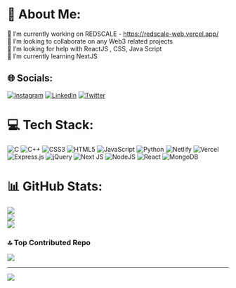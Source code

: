 # 💫 About Me:
🔭 I’m currently working on REDSCALE - https://redscale-web.vercel.app/<br>👯 I’m looking to collaborate on any Web3 related projects<br>🤝 I’m looking for help with ReactJS , CSS, Java Script<br>🌱 I’m currently learning NextJS<br>


## 🌐 Socials:
[![Instagram](https://img.shields.io/badge/Instagram-%23E4405F.svg?logo=Instagram&logoColor=white)](https://instagram.com/roy_rahul243) [![LinkedIn](https://img.shields.io/badge/LinkedIn-%230077B5.svg?logo=linkedin&logoColor=white)](https://www.linkedin.com/in/rahul-roy-b4a95a22a/) [![Twitter](https://img.shields.io/badge/Twitter-%231DA1F2.svg?logo=Twitter&logoColor=white)](https://twitter.com/RahulRoy243) 

# 💻 Tech Stack:
![C](https://img.shields.io/badge/c-%2300599C.svg?style=for-the-badge&logo=c&logoColor=white) ![C++](https://img.shields.io/badge/c++-%2300599C.svg?style=for-the-badge&logo=c%2B%2B&logoColor=white) ![CSS3](https://img.shields.io/badge/css3-%231572B6.svg?style=for-the-badge&logo=css3&logoColor=white) ![HTML5](https://img.shields.io/badge/html5-%23E34F26.svg?style=for-the-badge&logo=html5&logoColor=white) ![JavaScript](https://img.shields.io/badge/javascript-%23323330.svg?style=for-the-badge&logo=javascript&logoColor=%23F7DF1E) ![Python](https://img.shields.io/badge/python-3670A0?style=for-the-badge&logo=python&logoColor=ffdd54) ![Netlify](https://img.shields.io/badge/netlify-%23000000.svg?style=for-the-badge&logo=netlify&logoColor=#00C7B7) ![Vercel](https://img.shields.io/badge/vercel-%23000000.svg?style=for-the-badge&logo=vercel&logoColor=white) ![Express.js](https://img.shields.io/badge/express.js-%23404d59.svg?style=for-the-badge&logo=express&logoColor=%2361DAFB) ![jQuery](https://img.shields.io/badge/jquery-%230769AD.svg?style=for-the-badge&logo=jquery&logoColor=white) ![Next JS](https://img.shields.io/badge/Next-black?style=for-the-badge&logo=next.js&logoColor=white) ![NodeJS](https://img.shields.io/badge/node.js-6DA55F?style=for-the-badge&logo=node.js&logoColor=white) ![React](https://img.shields.io/badge/react-%2320232a.svg?style=for-the-badge&logo=react&logoColor=%2361DAFB) ![MongoDB](https://img.shields.io/badge/MongoDB-%234ea94b.svg?style=for-the-badge&logo=mongodb&logoColor=white)
# 📊 GitHub Stats:
![](https://github-readme-stats.vercel.app/api?username=rahulRoy123-rvce&theme=dark&hide_border=false&include_all_commits=false&count_private=false)<br/>
![](https://github-readme-streak-stats.herokuapp.com/?user=rahulRoy123-rvce&theme=dark&hide_border=false)<br/>
![](https://github-readme-stats.vercel.app/api/top-langs/?username=rahulRoy123-rvce&theme=dark&hide_border=false&include_all_commits=false&count_private=false&layout=compact)

### 🔝 Top Contributed Repo
![](https://github-contributor-stats.vercel.app/api?username=rahulRoy123-rvce&limit=5&theme=dark&combine_all_yearly_contributions=true)

---
[![](https://visitcount.itsvg.in/api?id=rahulRoy123-rvce&icon=0&color=0)](https://visitcount.itsvg.in)

<!-- Proudly created with GPRM ( https://gprm.itsvg.in ) -->
